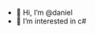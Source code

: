 - 👋 Hi, I’m @daniel
- 👀 I’m interested in c#

<!---
vetoms/vetoms is a ✨ special ✨ repository because its `README.md` (this file) appears on your GitHub profile.
You can click the Preview link to take a look at your changes.
--->
